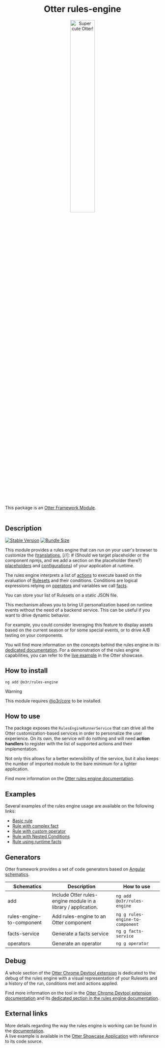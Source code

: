 <h1 align="center">Otter rules-engine</h1>
<p align="center">
  <img src="https://raw.githubusercontent.com/AmadeusITGroup/otter/main/assets/logo/otter.png" alt="Super cute Otter!" width="40%"/>
</p>

This package is an [Otter Framework Module](https://github.com/AmadeusITGroup/otter/tree/main/docs/core/MODULE.md).
<br />
<br />

## Description

[![Stable Version](https://img.shields.io/npm/v/@o3r/rules-engine?style=for-the-badge)](https://www.npmjs.com/package/@o3r/rules-engine)
[![Bundle Size](https://img.shields.io/bundlephobia/min/@o3r/rules-engine?color=green&style=for-the-badge)](https://www.npmjs.com/package/@o3r/rules-engine)

This module provides a rules engine that can run on your user's browser to customize the ([translations](https://www.npmjs.com/package/@o3r/localization),
[//]: # (Should we target placeholder or the component npmjs, and we add a section on the placeholder there?)
[placeholders](https://github.com/AmadeusITGroup/otter/blob/main/docs/components/PLACEHOLDERS.md) and [configurations](https://www.npmjs.com/package/@o3r/configuration)) of your application at runtime.

The rules engine interprets a list of [actions](https://github.com/AmadeusITGroup/otter/tree/main/docs/rules-engine/README.md#action) to execute based on the evaluation of [Rulesets](https://github.com/AmadeusITGroup/otter/tree/main/docs/rules-engine/README.md#ruleset) 
and their conditions. Conditions are logical expressions relying on [operators](https://github.com/AmadeusITGroup/otter/tree/main/docs/rules-engine/README.md#operator) and variables we call 
[facts](https://github.com/AmadeusITGroup/otter/tree/main/docs/rules-engine/README.md#fact).

You can store your list of Rulesets on a static JSON file.

This mechanism allows you to bring UI personalization based on runtime events without the need of a backend service.
This can be useful if you want to drive dynamic behavior.

For example, you could consider leveraging this feature to display assets based on the current season or for some special events, or to drive
A/B testing on your components.

You will find more information on the concepts behind the rules engine in its [dedicated documentation](https://github.com/AmadeusITGroup/otter/tree/main/docs/rules-engine/README.md).
For a demonstration of the rules engine capabilities, you can refer to the [live example](https://amadeusitgroup.github.io/otter/#/rules-engine) 
in the Otter showcase.

## How to install

```shell
ng add @o3r/rules-engine
```

> [!WARNING]
> This module requires [@o3r/core](https://www.npmjs.com/package/@o3r/core) to be installed.

## How to use

The package exposes the ``RulesEngineRunnerService`` that can drive all the Otter customization-based services
in order to personalize the user experience. 
On its own, the service will do nothing and will need __action handlers__ to register with the list of supported actions
and their implementation.

Not only this allows for a better extensibility of the service, but it also keeps the number of imported module to the
bare minimum for a lighter application.

Find more information on the [Otter rules engine documentation](https://github.com/AmadeusITGroup/otter/tree/main/docs/rules-engine/how-to-use/README.md).

## Examples

Several examples of the rules engine usage are available on the following links:

- [Basic rule](https://github.com/AmadeusITGroup/otter/tree/main/docs/rules-engine/examples/basic-rule.md)
- [Rule with complex fact](https://github.com/AmadeusITGroup/otter/tree/main/docs/rules-engine/examples/complex-fact.md)
- [Rule with custom operator](https://github.com/AmadeusITGroup/otter/tree/main/docs/rules-engine/examples/custom-operator.md)
- [Rule with Nested Conditions](https://github.com/AmadeusITGroup/otter/tree/main/docs/rules-engine/examples/nested-conditions.md)
- [Rule using runtime facts](https://github.com/AmadeusITGroup/otter/tree/main/docs/rules-engine/examples/runtime-facts.md)

## Generators

Otter framework provides a set of code generators based on [Angular schematics](https://angular.io/guide/schematics).

| Schematics                | Description                                                   | How to use                       |
|---------------------------|---------------------------------------------------------------|----------------------------------|
| add                       | Include Otter rules-engine module in a library / application. | `ng add @o3r/rules-engine`       |
| rules-engine-to-component | Add rules-engine to an Otter component                        | `ng g rules-engine-to-component` |
| facts-service             | Generate a facts service                                      | `ng g facts-service`             |
| operators                 | Generate an operator                                          | `ng g operator`                  |

## Debug
A whole section of the [Otter Chrome Devtool extension](https://chromewebstore.google.com/detail/otter-devtools/aejabgendbpckkdnjaphhlifbhepmbne) is dedicated to the debug of the rules engine with
a visual representation of your Rulesets and a history of the run, conditions met and actions applied.

Find more information on the tool in the [Otter Chrome Devtool extension documentation](https://github.com/AmadeusITGroup/otter/blob/main/docs/dev-tools/chrome-devtools.md) 
and its [dedicated section in the rules engine documentation](https://github.com/AmadeusITGroup/otter/blob/main/docs/rules-engine/how-to-use/chrome-extension.md).

## External links

More details regarding the way the rules engine is working can be found in the [documentation](https://github.com/AmadeusITGroup/otter/tree/main/docs/rules-engine/).<br>
A live example is available in the [Otter Showcase Application](https://amadeusitgroup.github.io/otter/#/rules-engine) with reference to its code source.
